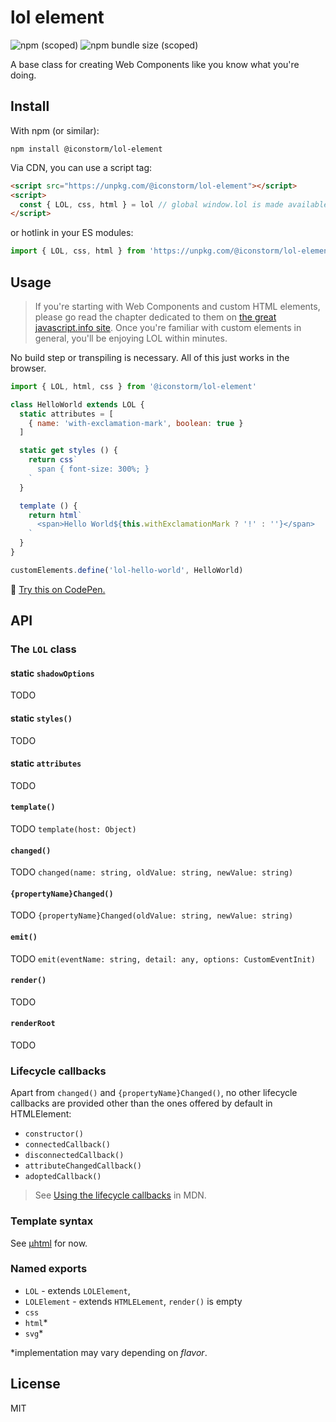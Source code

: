 # lol element

![npm (scoped)](https://img.shields.io/npm/v/@iconstorm/lol-element) ![npm bundle size (scoped)](https://img.shields.io/bundlephobia/minzip/@iconstorm/lol-element)

A base class for creating Web Components like you know what you're doing.

## Install

With npm (or similar):

```
npm install @iconstorm/lol-element
```

Via CDN, you can use a script tag:

```html
<script src="https://unpkg.com/@iconstorm/lol-element"></script>
<script>
  const { LOL, css, html } = lol // global window.lol is made available
</script>
```

or hotlink in your ES modules:

```js
import { LOL, css, html } from 'https://unpkg.com/@iconstorm/lol-element?module'
```

## Usage

> If you're starting with Web Components and custom HTML elements, please go read the chapter dedicated to them on [the great javascript.info site](https://javascript.info/custom-elements). Once you're familiar with custom elements in general, you'll be enjoying LOL within minutes.

No build step or transpiling is necessary. All of this just works in the browser.

```js
import { LOL, html, css } from '@iconstorm/lol-element'

class HelloWorld extends LOL {
  static attributes = [
    { name: 'with-exclamation-mark', boolean: true }
  ]

  static get styles () {
    return css`
      span { font-size: 300%; }
    `
  }

  template () {
    return html`
      <span>Hello World${this.withExclamationMark ? '!' : ''}</span>
    `
  }
}

customElements.define('lol-hello-world', HelloWorld)
```

🍩 [Try this on CodePen.](https://codepen.io/acstll/pen/oNWNrgb)

## API

### The `LOL` class

#### static `shadowOptions`
TODO

#### static `styles()`
TODO

#### static `attributes`
TODO

#### `template()`
TODO `template(host: Object)`

#### `changed()`
TODO `changed(name: string, oldValue: string, newValue: string)`

#### `{propertyName}Changed()`
TODO `{propertyName}Changed(oldValue: string, newValue: string)`

#### `emit()`
TODO `emit(eventName: string, detail: any, options: CustomEventInit)`

#### `render()`
TODO

#### `renderRoot`
TODO

### Lifecycle callbacks

Apart from `changed()` and `{propertyName}Changed()`, no other lifecycle callbacks are provided other than the ones offered by default in HTMLElement:

- `constructor()`
- `connectedCallback()`
- `disconnectedCallback()`
- `attributeChangedCallback()`
- `adoptedCallback()`

> See [Using the lifecycle callbacks](https://developer.mozilla.org/en-US/docs/Web/Web_Components/Using_custom_elements#using_the_lifecycle_callbacks) in MDN.

### Template syntax

See [µhtml](https://www.npmjs.com/package/uhtml) for now.

### Named exports

- `LOL` - extends `LOLElement`, 
- `LOLElement` - extends `HTMLELement`, `render()` is empty
- `css`
- `html`*
- `svg`*

*implementation may vary depending on _flavor_.

## License

MIT
